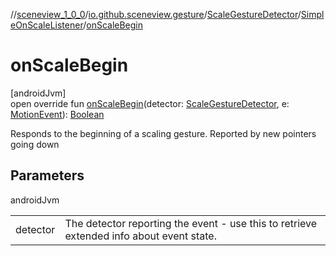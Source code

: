 //[sceneview_1_0_0](../../../../index.md)/[io.github.sceneview.gesture](../../index.md)/[ScaleGestureDetector](../index.md)/[SimpleOnScaleListener](index.md)/[onScaleBegin](on-scale-begin.md)

# onScaleBegin

[androidJvm]\
open override fun [onScaleBegin](on-scale-begin.md)(detector: [ScaleGestureDetector](../index.md), e: [MotionEvent](https://developer.android.com/reference/kotlin/android/view/MotionEvent.html)): [Boolean](https://kotlinlang.org/api/latest/jvm/stdlib/kotlin/-boolean/index.html)

Responds to the beginning of a scaling gesture. Reported by new pointers going down

## Parameters

androidJvm

| | |
|---|---|
| detector | The detector reporting the event - use this to retrieve extended info about event state. |
